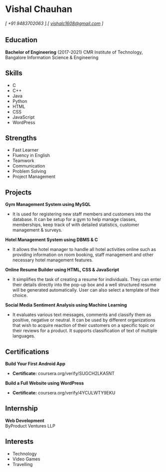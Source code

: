 Vishal Chauhan
======

###### [  +91 9483702063  ].[  vishalc1608@gmail.com  ]


Education
---------
**Bachelor of Engineering** (2017-2021)
CMR Institute of Technology, Bangalore
Information Science & Engineering 


Skills
---------
- C
- C++
- Java
- Python
- HTML
- CSS
- JavaScript
- WordPress


Strengths
---------
- Fast Learner
- Fluency in English
- Teamwork
- Communication
- Problem Solving
- Project Management


Projects
------
**Gym Management System using MySQL**

- It is used for registering new staff members and customers into the database. It can be setup for a gym to help manage classes, memberships, keep track of with detailed statistics, customer management & surveys.

**Hotel Management System using DBMS & C**

- It allows the hotel manager to handle all hotel activities online such as providing information on room booking, staff management and other necessary hotel management features.

**Online Resume Builder using HTML, CSS & JavaScript**

- It simplifies the task of creating a resume for individuals. They can enter their details directly into the pop-up box and a well structured resume will be generated automatically. User can also select a template of their choice.

**Social Media Sentiment Analysis using Machine Learning**

- It evaluates various text messages, comments and classify them as positive, negative or neutral. It can be used by different organizations that wish to acquire reaction of their customers on a specific topic or their reviews for a product. It supports classification of text of multiple languages.


Certifications
------
**Build Your First Android App** 
- **Certificate:** coursera.org/verify/SUGCH2LKA5NT

**Build a Full Website using WordPress** 
- **Certificate:** coursera.org/verify/4YCULWTY9EKU


Internship
--------
**Web Development**  
ByProduct Ventures LLP

Interests
---------
- Technology
- Video Games
- Travelling

